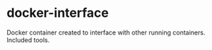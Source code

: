 docker-interface
================

Docker container created to interface with other running containers. Included tools.
